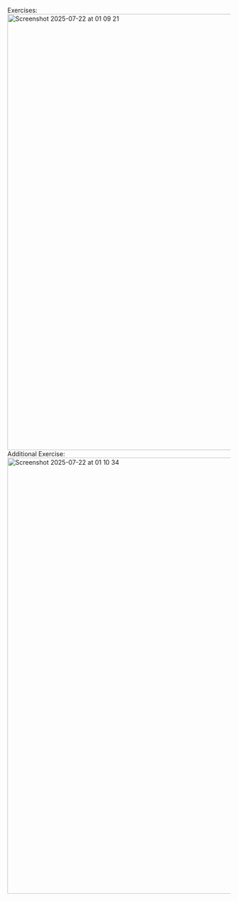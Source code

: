 Exercises:
<img width="1512" height="982" alt="Screenshot 2025-07-22 at 01 09 21" src="https://github.com/user-attachments/assets/99ea3b1d-07b8-4b57-a080-f352ba6cde12" />
Additional Exercise:
<img width="1512" height="982" alt="Screenshot 2025-07-22 at 01 10 34" src="https://github.com/user-attachments/assets/682ee7e3-7fc5-404a-9d87-14462b8555ee" />

